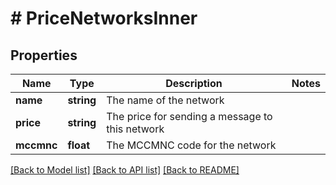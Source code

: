 # # PriceNetworksInner

## Properties

Name | Type | Description | Notes
------------ | ------------- | ------------- | -------------
**name** | **string** | The name of the network |
**price** | **string** | The price for sending a message to this network |
**mccmnc** | **float** | The MCCMNC code for the network |

[[Back to Model list]](../../README.md#models) [[Back to API list]](../../README.md#endpoints) [[Back to README]](../../README.md)

